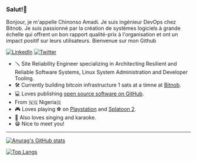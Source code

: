 ### Salut!👋

 Bonjour, je m'appelle Chinonso Amadi. Je suis ingénieur DevOps chez Bitnob. Je suis passionné par la création de systèmes logiciels à grande échelle qui offrent un bon rapport qualité-prix à l'organisation et ont un impact positif sur leurs utilisateurs. Bienvenue sur mon Github
 
<p align="left">
<a href="https://www.linkedin.com/in/justice-amadi/">
<img src="https://img.shields.io/badge/-LinkedIn-%233781da" alt="LinkedIn"/></a> 
 
<a href="https://www.twitter.com/jackhoudini__">
<img src="https://img.shields.io/badge/-Twitter-%231DA1F2" alt="Twitter" /></a> 
</p>

* 🪛 Site Reliability Engineer specializing in Architecting Resilient and Reliable Software Systems, Linux System Administration and Developer Tooling.
* 🛠️ Currently building bitcoin infrastructure  1 sats at a timne at [Bitnob](https://github.com/bitnob).
* 💻 Loves publishing [open source software on GitHub](https://github.com/NonsoAmadi10?tab=repositories&type=source).
* From 🇳🇬 Nigeria🇬 
* 🎮 Loves playing ⚽ on  [Playstation](https://store.playstation.com/en-gb/pages/latest) and [Splatoon 2](https://www.nintendo.com/games/detail/splatoon-2-switch/).
* 🎤 Also loves singing and karaoke.
* 😁 Nice to meet you!

------------------------------------------------------------------------------------------------------------------------------------------------------------------
 [![Anurag's GitHub stats](https://github-readme-stats.vercel.app/api?username=NonsoAmadi10&show_icons=true&theme=radical)](https://github.com/anuraghazra/github-readme-stats)  
 
 
 [![Top Langs](https://github-readme-stats.vercel.app/api/top-langs/?username=NonsoAmadi10&hide=css,html)](https://github.com/anuraghazra/github-readme-stats) 



